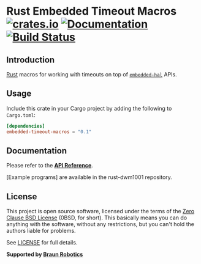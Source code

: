 # Rust Embedded Timeout Macros [![crates.io](https://img.shields.io/crates/v/embedded-timeout-macros.svg)](https://crates.io/crates/embedded-timeout-macros) [![Documentation](https://docs.rs/embedded-timeout-macros/badge.svg)](https://docs.rs/embedded-timeout-macros) [![Build Status](https://travis-ci.org/braun-robotics/rust-embedded-timeout-macros.svg?branch=master)](https://travis-ci.org/braun-robotics/rust-embedded-timeout-macros)

## Introduction

[Rust] macros for working with timeouts on top of [`embedded-hal`] APIs.

[Rust]: https://www.rust-lang.org/
[`embedded-hal`]: https://crates.io/crates/embedded-hal


## Usage

Include this crate in your Cargo project by adding the following to `Cargo.toml`:
```toml
[dependencies]
embedded-timeout-macros = "0.1"
```


## Documentation

Please refer to the **[API Reference]**.

[Example programs] are available in the rust-dwm1001 repository.

[API Reference]: https://docs.rs/embedded-timeout-macros


## License

This project is open source software, licensed under the terms of the [Zero Clause BSD License][] (0BSD, for short). This basically means you can do anything with the software, without any restrictions, but you can't hold the authors liable for problems.

See [LICENSE] for full details.

[Zero Clause BSD License]: https://opensource.org/licenses/FPL-1.0.0
[LICENSE]: https://github.com/braun-robotics/rust-embedded-timeout-macros/blob/master/LICENSE


**Supported by [Braun Robotics](https://braun-robotics.com/)**
